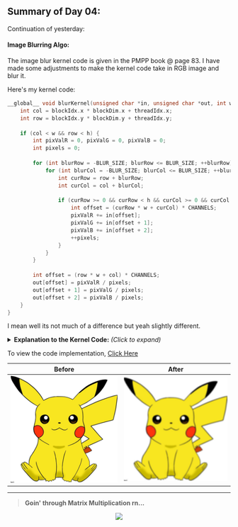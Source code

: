 ## Summary of Day 04:

Continuation of yesterday: 

#### Image Blurring Algo:

The image blur kernel code is given in the PMPP book @ page 83. I have made some adjustments to make the kernel code take in RGB image and blur it. 

Here's my kernel code:

```cpp
__global__ void blurKernel(unsigned char *in, unsigned char *out, int w, int h) {
    int col = blockIdx.x * blockDim.x + threadIdx.x;
    int row = blockIdx.y * blockDim.y + threadIdx.y;

    if (col < w && row < h) {
        int pixValR = 0, pixValG = 0, pixValB = 0;
        int pixels = 0;

        for (int blurRow = -BLUR_SIZE; blurRow <= BLUR_SIZE; ++blurRow) {
            for (int blurCol = -BLUR_SIZE; blurCol <= BLUR_SIZE; ++blurCol) {
                int curRow = row + blurRow;
                int curCol = col + blurCol;

                if (curRow >= 0 && curRow < h && curCol >= 0 && curCol < w) {
                    int offset = (curRow * w + curCol) * CHANNELS;
                    pixValR += in[offset];
                    pixValG += in[offset + 1];
                    pixValB += in[offset + 2];
                    ++pixels;
                }
            }
        }

        int offset = (row * w + col) * CHANNELS;
        out[offset] = pixValR / pixels;
        out[offset + 1] = pixValG / pixels;
        out[offset + 2] = pixValB / pixels;
    }
}
```
I mean well its not much of a difference but yeah slightly different. 

<details>
    <summary><b>Explanation to the Kernel Code:</b> <i>(Click to expand)</i></summary>
    <ul>
        <li>So, first understanding the function parameters:</li><br>
        <table>
            <tr><th>Parameters</th><th>Description</th></tr>
            <tr><td><code>unsigned char *in</code></td><td>Input image data stored in GPU memory (device memory)— 1D Array*.</td></tr>
            <tr><td><code>unsigned char *out</code></td><td>Output image data stored in GPU memory.— 1D Array*</td></tr>
            <tr><td><code>int w</code></td><td>Width of the image (in pixels).</td></tr>
            <tr><td><code>int h</code></td><td>Height of the image (in pixels).</td></tr>
        </table>
        <li>We are performing box blur where each pixel is replaced with the average color of neighboring pixels within a specified <b>blur radius.</b></li>
        <li>Then there comes <b>thread indexing</b> and <b>position calculation.</b> where <code>col</code> and <code>row</code> find the *x_position and *y_position respectively.
        <li>Next, checking if the thread is within the Image</li>
        <li>Then assigning the default values to the each Red, Green and Blue pixels to <code>0</code>.</li>
        <li><code>pixels</code> keep track of how many pixels contribute to the calculation.
        <li>
            <pre><code>for (int blurRow = -BLUR_SIZE; blurRow <= BLUR_SIZE; ++blurRow) {
    for (int blurCol = -BLUR_SIZE; blurCol <= BLUR_SIZE; ++blurCol) {</code></pre>
        These two nested loops iterate over <code>(2 × BLUR_SIZE + 1) × (2 × BLUR_SIZE + 1)</code> neighborhood.
        </li>
        <li>Well, the BLUR_SIZE is set to <code>8</code>. So, the kernel checks a <code>17 × 17</code> grid around the pixel.</li>
        <li><pre><code>int curRow = row + blurRow;
int curCol = col + blurCol;
if (curRow >= 0 && curRow < h && curCol >= 0 && curCol < w) {</code></pre>
        This code segment is there for <b>handling the edge cases</b> where <code>curRow</code> and <code>curCol</code> represent the neighboring pixel coordinates. This boundary check ensures we do not access the pixels outside the image.
        </li>
        <li>And, then we accumulate RGB values where <code>offest = (row * w + col) * CHANNELS</code> finds the pixel location in the 1D array</li>
        <li>The values are accumulated for averaging</li>

</ul> 
</details>

To view the code implementation, [Click Here](./image_blur.cu)

|Before                   |  After                  |
|-------------------------|-------------------------|
|![Input image](./pika.jpg) |  ![Output Image](./blurred_output.png)|

---
> **Goin' through Matrix Multiplication rn...**
<div align= "center">
<img src= "https://shorturl.at/iAVMb" width = "300px" />
</div>